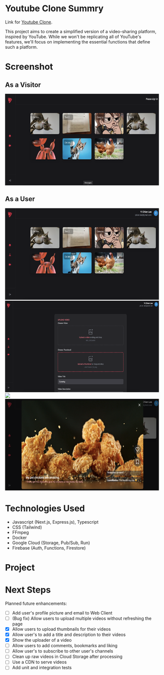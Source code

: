 # Youtube Clone Summry 

Link for [Youtube Clone](https://yt-web-client-815323102848.us-central1.run.app/).

This project aims to create a simplified version of a video-sharing platform, inspired by YouTube. While we won't be replicating all of YouTube's features, we'll focus on implementing the essential functions that define such a platform.

# Screenshot
## As a Visitor
<p>
    <img src="./assets/img/landing.png" height="300">
</p>

## As a User
<p>
    <img src="./assets/img/login.png" height="300">
    <img src="./assets/img/upload.png" height="300">
    <img src="./assets/img/processsing.png" height="300">
    <img src="./assets/img/processed.png" height="300">
</p>

# Technologies Used
- Javascript (Next.js, Express.js), Typescript
- CSS (Tailwind)
- FFmpeg
- Docker
- Google Cloud (Storage, Pub/Sub, Run)
- Firebase (Auth, Functions, Firestore)

# Project


# Next Steps
Planned future enhancements:

 - [ ] Add user's profile picture and email to Web Client
 - [ ] (Bug fix) Allow users to upload multiple videos without refreshing the page
  - [x] Allow users to upload thumbnails for their videos
  - [x] Allow user's to add a title and description to their videos
  - [x] Show the uploader of a video
  - [ ]  Allow users to add comments, bookmarks and liking
  - [ ] Allow user's to subscribe to other user's channels
  - [ ] Clean up raw videos in Cloud Storage after processing
  - [ ] Use a CDN to serve videos
  - [ ] Add unit and integration tests
